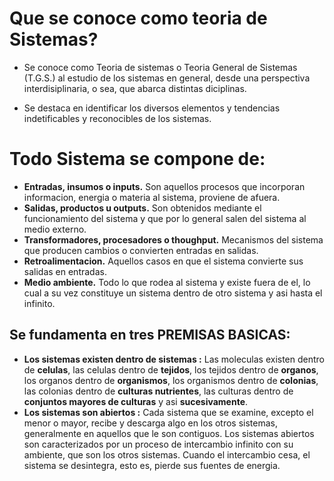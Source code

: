 # Que se conoce como teoria de Sistemas?
- Se conoce como Teoria de sistemas o Teoria General de Sistemas (T.G.S.) al estudio de los sistemas en general, desde una perspectiva interdisiplinaria, o sea, que abarca distintas diciplinas.

- Se destaca en identificar los diversos elementos y tendencias indetificables y reconocibles de los sistemas.

# Todo Sistema se compone de:
- **Entradas, insumos o inputs.** Son aquellos procesos que incorporan informacion, energia o materia al sistema, proviene de afuera.
- **Salidas, productos u outputs.** Son obtenidos mediante el funcionamiento del sistema y que por lo general salen del sistema al medio externo.
- **Transformadores, procesadores o thoughput.** Mecanismos del sistema que producen cambios o convierten entradas en salidas.
- **Retroalimentacion.** Aquellos casos en que el sistema convierte sus salidas en entradas.
- **Medio ambiente.** Todo lo que rodea al sistema y existe fuera de el, lo cual a su vez constituye un sistema dentro de otro sistema y asi hasta el infinito.

## Se fundamenta en tres **PREMISAS BASICAS**:
- **Los sistemas existen dentro de sistemas :** 
        Las moleculas existen dentro de **celulas**, las celulas dentro de **tejidos**, los tejidos dentro de **organos**, los organos dentro de **organismos**, los organismos dentro de **colonias**, las colonias dentro de **culturas nutrientes**, las culturas dentro de **conjuntos mayores de culturas** y asi **sucesivamente**.
- **Los sistemas son abiertos :**
        Cada sistema que se examine, excepto el menor o mayor, recibe y descarga algo en los otros sistemas, generalmente en aquellos que le son contiguos. Los sistemas abiertos son caracterizados por un proceso de intercambio infinito con su ambiente, que son los otros sistemas. Cuando el intercambio cesa, el sistema se desintegra, esto es, pierde sus fuentes de energia.
